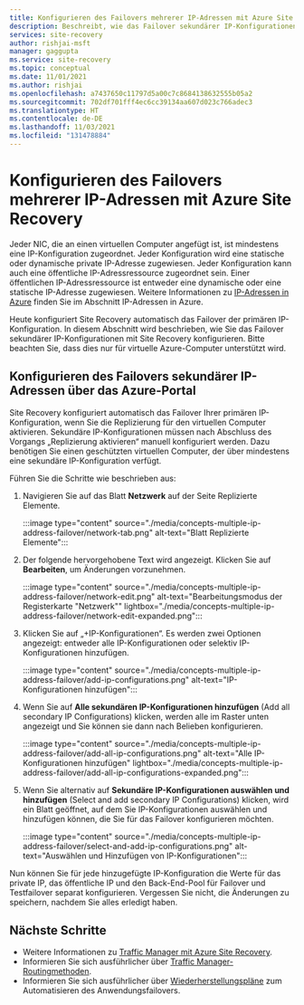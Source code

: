 ```yaml
---
title: Konfigurieren des Failovers mehrerer IP-Adressen mit Azure Site Recovery
description: Beschreibt, wie das Failover sekundärer IP-Konfigurationen für virtuelle Azure-Computer konfiguriert wird.
services: site-recovery
author: rishjai-msft
manager: gaggupta
ms.service: site-recovery
ms.topic: conceptual
ms.date: 11/01/2021
ms.author: rishjai
ms.openlocfilehash: a7437650c11797d5a00c7c8684138632555b05a2
ms.sourcegitcommit: 702df701fff4ec6cc39134aa607d023c766adec3
ms.translationtype: HT
ms.contentlocale: de-DE
ms.lasthandoff: 11/03/2021
ms.locfileid: "131478884"
---
```

# <a name="configure-failover-of-multiple-ip-addresses-with-azure-site-recovery"></a>Konfigurieren des Failovers mehrerer IP-Adressen mit Azure Site Recovery

Jeder NIC, die an einen virtuellen Computer angefügt ist, ist mindestens eine IP-Konfiguration zugeordnet. Jeder Konfiguration wird eine statische oder dynamische private IP-Adresse zugewiesen. Jeder Konfiguration kann auch eine öffentliche IP-Adressressource zugeordnet sein. Einer öffentlichen IP-Adressressource ist entweder eine dynamische oder eine statische IP-Adresse zugewiesen. Weitere Informationen zu [IP-Adressen in Azure](../virtual-network/ip-services/public-ip-addresses.md) finden Sie im Abschnitt IP-Adressen in Azure.

Heute konfiguriert Site Recovery automatisch das Failover der primären IP-Konfiguration. In diesem Abschnitt wird beschrieben, wie Sie das Failover sekundärer IP-Konfigurationen mit Site Recovery konfigurieren. Bitte beachten Sie, dass dies nur für virtuelle Azure-Computer unterstützt wird.

## <a name="configure-secondary-ip-address-failover-via-azure-portal"></a>Konfigurieren des Failovers sekundärer IP-Adressen über das Azure-Portal

Site Recovery konfiguriert automatisch das Failover Ihrer primären IP-Konfiguration, wenn Sie die Replizierung für den virtuellen Computer aktivieren. Sekundäre IP-Konfigurationen müssen nach Abschluss des Vorgangs „Replizierung aktivieren“ manuell konfiguriert werden. Dazu benötigen Sie einen geschützten virtuellen Computer, der über mindestens eine sekundäre IP-Konfiguration verfügt.

Führen Sie die Schritte wie beschrieben aus:
1. Navigieren Sie auf das Blatt **Netzwerk** auf der Seite Replizierte Elemente.

    :::image type="content" source="./media/concepts-multiple-ip-address-failover/network-tab.png" alt-text="Blatt Replizierte Elemente":::
    

2. Der folgende hervorgehobene Text wird angezeigt.  Klicken Sie auf **Bearbeiten**, um Änderungen vorzunehmen.
 
    :::image type="content" source="./media/concepts-multiple-ip-address-failover/network-edit.png" alt-text="Bearbeitungsmodus der Registerkarte &quot;Netzwerk&quot;" lightbox="./media/concepts-multiple-ip-address-failover/network-edit-expanded.png":::    

3. Klicken Sie auf „+IP-Konfigurationen“. Es werden zwei Optionen angezeigt: entweder alle IP-Konfigurationen oder selektiv IP-Konfigurationen hinzufügen.

    :::image type="content" source="./media/concepts-multiple-ip-address-failover/add-ip-configurations.png" alt-text="IP-Konfigurationen hinzufügen":::

4. Wenn Sie auf **Alle sekundären IP-Konfigurationen hinzufügen** (Add all secondary IP Configurations) klicken, werden alle im Raster unten angezeigt und Sie können sie dann nach Belieben konfigurieren.

    :::image type="content" source="./media/concepts-multiple-ip-address-failover/add-all-ip-configurations.png" alt-text="Alle IP-Konfigurationen hinzufügen" lightbox="./media/concepts-multiple-ip-address-failover/add-all-ip-configurations-expanded.png":::    

5. Wenn Sie alternativ auf **Sekundäre IP-Konfigurationen auswählen und hinzufügen** (Select and add secondary IP Configurations) klicken, wird ein Blatt geöffnet, auf dem Sie IP-Konfigurationen auswählen und hinzufügen können, die Sie für das Failover konfigurieren möchten.

    :::image type="content" source="./media/concepts-multiple-ip-address-failover/select-and-add-ip-configurations.png" alt-text="Auswählen und Hinzufügen von IP-Konfigurationen":::

Nun können Sie für jede hinzugefügte IP-Konfiguration die Werte für das private IP, das öffentliche IP und den Back-End-Pool für Failover und Testfailover separat konfigurieren. Vergessen Sie nicht, die Änderungen zu speichern, nachdem Sie alles erledigt haben.


## <a name="next-steps"></a>Nächste Schritte
- Weitere Informationen zu [Traffic Manager mit Azure Site Recovery](../site-recovery/concepts-traffic-manager-with-site-recovery.md).
- Informieren Sie sich ausführlicher über [Traffic Manager-Routingmethoden](../traffic-manager/traffic-manager-routing-methods.md).
- Informieren Sie sich ausführlicher über [Wiederherstellungspläne](site-recovery-create-recovery-plans.md) zum Automatisieren des Anwendungsfailovers.
